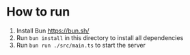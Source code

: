 # How to run

1. Install Bun https://bun.sh/
2. Run `bun install` in this directory to install all dependencies
3. Run `bun run ./src/main.ts` to start the server

